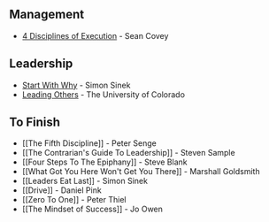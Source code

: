 ## Management

* [4 Disciplines of Execution](4-Disciplines-Of-Execution) - Sean Covey

## Leadership

* [Start With Why](Start-With-Why) - Simon Sinek
* [Leading Others](Leading-Others) - The University of Colorado

## To Finish

* [[The Fifth Discipline]] - Peter Senge
* [[The Contrarian's Guide To Leadership]] - Steven Sample
* [[Four Steps To The Epiphany]] - Steve Blank
* [[What Got You Here Won't Get You There]] - Marshall Goldsmith
* [[Leaders Eat Last]] - Simon Sinek
* [[Drive]] - Daniel Pink
* [[Zero To One]] - Peter Thiel
* [[The Mindset of Success]] - Jo Owen